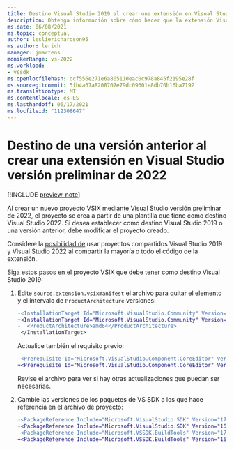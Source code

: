 ```yaml
---
title: Destino Visual Studio 2019 al crear una extensión en Visual Studio versión preliminar de 2022
description: Obtenga información sobre cómo hacer que la extensión Visual Studio funcione con Visual Studio 2019 si crea el proyecto con Visual Studio versión preliminar de 2022.
ms.date: 06/08/2021
ms.topic: conceptual
author: leslierichardson95
ms.author: lerich
manager: jmartens
monikerRange: vs-2022
ms.workload:
- vssdk
ms.openlocfilehash: dcf556e271e6a805110eac0c978a845f2195e28f
ms.sourcegitcommit: 5fb4a67a8208707e79dc09601e8db70b16ba7192
ms.translationtype: MT
ms.contentlocale: es-ES
ms.lasthandoff: 06/17/2021
ms.locfileid: "112308647"
---
```

# <a name="target-a-previous-version-when-creating-an-extension-in-visual-studio-2022-preview"></a>Destino de una versión anterior al crear una extensión en Visual Studio versión preliminar de 2022

[!INCLUDE [preview-note](../includes/preview-note.md)]

Al crear un nuevo proyecto VSIX mediante Visual Studio versión preliminar de 2022, el proyecto se crea a partir de una plantilla que tiene como destino Visual Studio 2022. Si desea establecer como destino Visual Studio 2019 o una versión anterior, debe modificar el proyecto creado.

Considere la [posibilidad de](update-visual-studio-extension.md#use-shared-projects-for-multi-targeting) usar proyectos compartidos Visual Studio 2019 y Visual Studio 2022 al compartir la mayoría o todo el código de la extensión.

Siga estos pasos en el proyecto VSIX que debe tener como destino Visual Studio 2019:

1. Edite `source.extension.vsixmanifest` el archivo para quitar el elemento y el intervalo de `ProductArchitecture` versiones:

    ```diff
    -<InstallationTarget Id="Microsoft.VisualStudio.Community" Version="[17.0,18.0)">
    +<InstallationTarget Id="Microsoft.VisualStudio.Community" Version="[16.0,17.0)">
    -  <ProductArchitecture>amd64</ProductArchitecture>
     </InstallationTarget>
    ```

   Actualice también el requisito previo:

    ```diff
    -<Prerequisite Id="Microsoft.VisualStudio.Component.CoreEditor" Version="[17.0,18.0)" DisplayName="Visual Studio core editor" />
    +<Prerequisite Id="Microsoft.VisualStudio.Component.CoreEditor" Version="[16.0,17.0)" DisplayName="Visual Studio core editor" />
    ```

    Revise el archivo para ver si hay otras actualizaciones que puedan ser necesarias.

1. Cambie las versiones de los paquetes de VS SDK a los que hace referencia en el archivo de proyecto:

    ```diff
    -<PackageReference Include="Microsoft.VisualStudio.SDK" Version="17.0.0-preview.1" />
    +<PackageReference Include="Microsoft.VisualStudio.SDK" Version="16.0.206" />
    -<PackageReference Include="Microsoft.VSSDK.BuildTools" Version="17.0.63-preview.1" />
    +<PackageReference Include="Microsoft.VSSDK.BuildTools" Version="16.10.32" />
    ```
